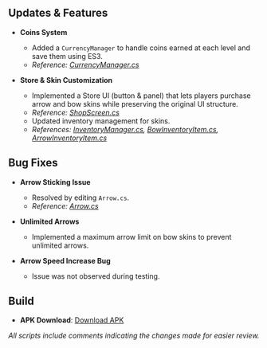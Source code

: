 
## Updates & Features
- **Coins System**  
  - Added a `CurrencyManager` to handle coins earned at each level and save them using ES3.  
  - *Reference: [CurrencyManager.cs](https://github.com/turanheydarli/Arrow-Wave/blob/main/Assets/Game/Script/Currencies/CurrencyManager.cs)*

- **Store & Skin Customization**  
  - Implemented a Store UI (button & panel) that lets players purchase arrow and bow skins while preserving the original UI structure.  
  - *Reference: [ShopScreen.cs](https://github.com/turanheydarli/Arrow-Wave/blob/main/Assets/Game/Script/UI/Screens/ShopPanel/ShopScreen.cs)*
  - Updated inventory management for skins.  
  - *References: [InventoryManager.cs](https://github.com/turanheydarli/Arrow-Wave/blob/main/Assets/Game/Script/Inventory/InventoryManager.cs), [BowInventoryItem.cs](https://github.com/turanheydarli/Arrow-Wave/blob/main/Assets/Game/Script/Inventory/BowInventoryItem.cs), [ArrowInventoryItem.cs](https://github.com/turanheydarli/Arrow-Wave/blob/main/Assets/Game/Script/Inventory/ArrowInventoryItem.cs)*

## Bug Fixes
- **Arrow Sticking Issue**  
  - Resolved by editing `Arrow.cs`.  
  - *Reference: [Arrow.cs](https://github.com/turanheydarli/Arrow-Wave/blob/main/Assets/Game/Script/Controllers/Elements/Player/Arrow.cs)*

- **Unlimited Arrows**  
  - Implemented a maximum arrow limit on bow skins to prevent unlimited arrows.

- **Arrow Speed Increase Bug**  
  - Issue was not observed during testing.

## Build 
- **APK Download**: [Download APK](https://drive.google.com/file/d/1zed6cAtITX2p2YjfUhneFvl7ok9scmOJ/view?usp=drive_link)

_All scripts include comments indicating the changes made for easier review._
